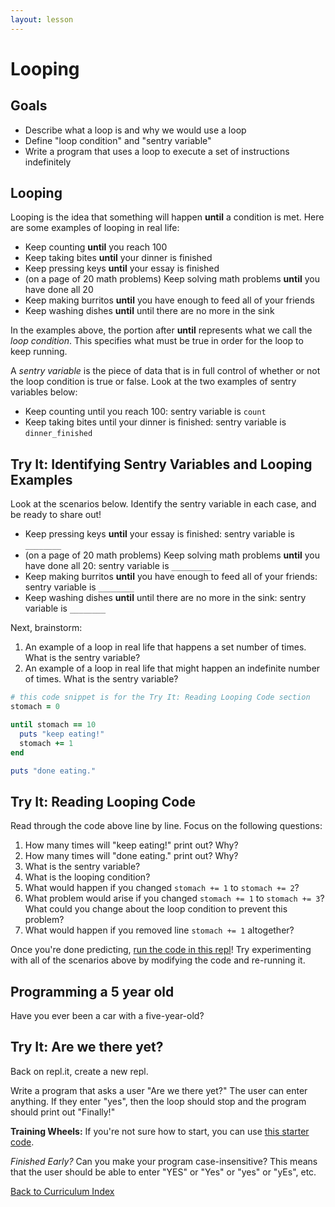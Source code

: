 ```yaml
---
layout: lesson
---
```


# Looping

## Goals

- Describe what a loop is and why we would use a loop
- Define "loop condition" and "sentry variable"
- Write a program that uses a loop to execute a set of instructions indefinitely

## Looping

Looping is the idea that something will happen **until** a condition is met. Here are some examples of looping in real life:

- Keep counting **until** you reach 100
- Keep taking bites **until** your dinner is finished
- Keep pressing keys **until** your essay is finished
- (on a page of 20 math problems) Keep solving math problems **until** you have done all 20
- Keep making burritos **until** you have enough to feed all of your friends
- Keep washing dishes **until** until there are no more in the sink

In the examples above, the portion after **until** represents what we call the _loop condition_. This specifies what must be true in order for the loop to keep running.

A _sentry variable_ is the piece of data that is in full control of whether or not the loop condition is true or false. Look at the two examples of sentry variables below:
- Keep counting until you reach 100: sentry variable is `count`
- Keep taking bites until your dinner is finished: sentry variable is `dinner_finished`

<div class="try-it-new">
  <h2>Try It: Identifying Sentry Variables and Looping Examples</h2>
  <p>Look at the scenarios below. Identify the sentry variable in each case, and be ready to share out!</p>
  <ul>
    <li>Keep pressing keys <b>until</b> your essay is finished: sentry variable is <code>________</code></li>
    <li>(on a page of 20 math problems) Keep solving math problems <b>until</b> you have done all 20: sentry variable is <code>_________</code></li>
    <li>Keep making burritos <b>until</b> you have enough to feed all of your friends: sentry variable is <code>________</code></li>
    <li>Keep washing dishes <b>until</b> until there are no more in the sink: sentry variable is <code>________</code></li>
  </ul>
  <p>Next, brainstorm:</p>
  <ol>
    <li>An example of a loop in real life that happens a set number of times. What is the sentry variable? </li>
    <li>An example of a loop in real life that might happen an indefinite number of times. What is the sentry variable? </li>
  </ol>
</div>

```ruby
# this code snippet is for the Try It: Reading Looping Code section
stomach = 0

until stomach == 10
  puts "keep eating!"
  stomach += 1
end

puts "done eating."
```

<div class="try-it-new">
  <h2>Try It: Reading Looping Code</h2>
  <p>Read through the code above line by line. Focus on the following questions:</p>
  <ol>
    <li>How many times will "keep eating!" print out? Why?</li>
    <li>How many times will "done eating." print out? Why?</li>
    <li>What is the sentry variable?</li>
    <li>What is the looping condition?</li>
    <li>What would happen if you changed <code class="try-it-code">stomach += 1</code> to <code class="try-it-code">stomach += 2</code>?</li>
    <li>What problem would arise if you changed <code class="try-it-code">stomach += 1</code> to <code class="try-it-code">stomach += 3</code>? What could you change about the loop condition to prevent this problem?</li>
    <li>What would happen if you removed line <code class="try-it-code">stomach += 1</code> altogether?</li>
  </ol>
  <p>Once you're done predicting, <a href="https://repl.it/@turingtrycoding/looping">run the code in this repl</a>! Try experimenting with all of the scenarios above by modifying the code and re-running it.</p>
</div>

## Programming a 5 year old

Have you ever been a car with a five-year-old?

<div class="try-it-new">
  <h2>Try It: Are we there yet?</h2>
  <p>Back on repl.it, create a new repl.</p>
  <p>Write a program that asks a user "Are we there yet?" The user can enter anything. If they enter "yes", then the loop should stop and the program should print out "Finally!"</p>
  <p><b>Training Wheels:</b> If you're not sure how to start, you can use <a target="blank" href="https://repl.it/@turingtrycoding/loopingtrainingwheels">this starter code</a>.</p>
  <p><em>Finished Early?</em> Can you make your program case-insensitive? This means that the user should be able to enter "YES" or "Yes" or "yes" or "yEs", etc.</p>
</div>

<a href="../">Back to Curriculum Index</a>
